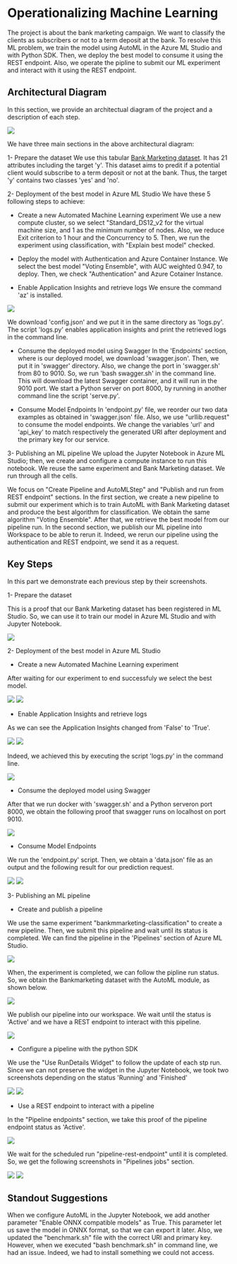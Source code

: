 # Operationalizing Machine Learning

The project is about the bank marketing campaign. We want to classify the clients as subscribers or not to a term deposit at the bank. To resolve this ML problem, we train the model using AutoML in the Azure ML Studio and with Python SDK. Then, we deploy the best model to consume it using the REST endpoint. Also, we operate the pipline to submit our ML experiment and interact with it using the REST endpoint.

## Architectural Diagram
In this section, we provide an architectual diagram of the project and a  description of each step. 

<img src="./starter_files/screenshots/project_architecture.PNG">

We have three main sections in the above architectural diagram:

1- Prepare the dataset
We use this tabular [Bank Marketing dataset](https://automlsamplenotebookdata.blob.core.windows.net/automl-sample-notebook-data/bankmarketing_train.csv). It has 21 attributes including the target 'y'. This dataset aims to predit if a potential client would subscribe to a term deposit or not at the bank. Thus, the target 'y' contains two classes 'yes' and 'no'.

2- Deployment of the best model in Azure ML Studio
We have these 5 following steps to achieve:
  - Create a new Automated Machine Learning experiment
 We use a new compute cluster, so we select "Standard_DS12_v2 for the virtual machine size, and 1 as the minimum number of nodes. Also, we reduce Exit criterion to 1 hour and the Concurrency to 5. Then, we run the experiment using classification, with "Explain best model" checked.
 
  - Deploy the model with Authentication and Azure Container Instance. 
We select the best model "Voting Ensemble", with AUC weighted 0.947, to deploy. Then, we check "Authentication" and Azure Cotainer Instance.

  - Enable Application Insights and retrieve logs
We ensure the command 'az' is installed.

<img src="./starter_files/screenshots/az_installed.PNG">

We download 'config.json' and we put it in the same directory as 'logs.py'. The script 'logs.py' enables application insights and print the retrieved logs in the command line.

  - Consume the deployed model using Swagger
In the 'Endpoints' section, where is our deployed model, we download 'swagger.json'. Then, we put it in 'swagger' directory. Also, we change the port in 'swagger.sh' from 80 to 9010. So, we run 'bash swagger.sh' in the command line. This will download the latest Swagger container, and it will run in the 9010 port. We start a Python server on port 8000, by running in another command line the script 'serve.py'. 

  - Consume Model Endpoints
In 'endpoint.py' file, we reorder our two data examples as obtained in 'swagger.json' file. Also, we use "urllib.request" to consume the model endpoints. We change the variables 'url' and 'api_key' to match respectively the generated URI after deployment and the primary key for our service.

3- Publishing an ML pipeline
We upload the Jupyter Notebook in Azure ML Studio; then, we create and configure a compute instance to run this notebook. We reuse the same experiment and Bank Marketing dataset. We run through all the cells. 

We focus on "Create Pipeline and AutoMLStep" and "Publish and run from REST endpoint" sections. In the first section, we create a new pipeline to submit our experiment which is to train AutoML with Bank Marketing dataset and produce the best algorithm for classification. We obtain the same algorithm "Voting Ensemble". After that, we retrieve the best model from our pipeline run. In the second section, we publish our ML pipeline into Workspace to be able to rerun it. Indeed, we rerun our pipeline using the authentication and REST endpoint, we send it as a request.
 
## Key Steps

In this part we demonstrate each previous step by their screenshots.

1- Prepare the dataset

This is a proof that our Bank Marketing dataset has been registered in ML Studio. So, we can use it to train our model in Azure ML Studio and with Jupyter Notebook.

<img src="./starter_files/screenshots/datastore_bankmarketing.PNG">

2- Deployment of the best model in Azure ML Studio
  - Create a new Automated Machine Learning experiment
  
 After waiting for our experiment to end successfuly we select the best model. 
 
<img src="./starter_files/screenshots/experiment_completed.PNG">
<img src="./starter_files/screenshots/best_model.PNG">

  - Enable Application Insights and retrieve logs

As we can see the Application Insights changed from 'False' to 'True'. 

<img src="./starter_files/screenshots/app_insights_false.PNG">
<img src="./starter_files/screenshots/app_insights_true.PNG">

Indeed, we achieved this by executing the script 'logs.py' in the command line.

<img src="./starter_files/screenshots/logs.py_bash.PNG">

  - Consume the deployed model using Swagger

After that we run docker with 'swagger.sh' and a Python serveron port 8000, we obtain the following proof that swagger runs on localhost on port 9010.

<img src="./starter_files/screenshots/swagger_localhost.PNG">

  - Consume Model Endpoints

We run the 'endpoint.py' script. Then, we obtain a 'data.json' file as an output and the following result for our prediction request.

<img src="./starter_files/screenshots/data_json.PNG">
<img src="./starter_files/screenshots/results_endpoint_cmd.PNG">

3- Publishing an ML pipeline

  - Create and publish a pipeline

We use the same experiment "bankmmarketing-classification" to create a new pipeline. Then, we submit this pipeline and wait until its status is completed. We can find the pipeline in the 'Pipelines' section of Azure ML Studio.

<img src="./starter_files/screenshots/pipeline_created.PNG">

When, the experiment is completed, we can follow the pipline run status. So, we obtain the Bankmarketing dataset with the AutoML module, as shown below. 

<img src="./starter_files/screenshots/run_architecture.PNG">

We publish our pipeline into our workspace. We wait until the status is 'Active' and we have a REST endpoint to interact with this pipeline.

<img src="./starter_files/screenshots/published.PNG">

  - Configure a pipeline with the python SDK

We use the "Use RunDetails Widget" to follow the update of each stp run. Since we can not preserve the widget in the Jupyter Notebook, we took two screenshots depending on the status 'Running' and 'Finished'

<img src="./starter_files/screenshots/widget_run_running.PNG">
<img src="./starter_files/screenshots/widget_run_completed.PNG">
 
  - Use a REST endpoint to interact with a pipeline

In the "Pipeline endpoints" section, we take this proof of the pipeline endpoint status as 'Active'.

<img src="./starter_files/screenshots/endpoint_active_scheduled_run.PNG">

We wait for the scheduled run "pipeline-rest-endpoint" until it is completed. So, we get the following screenshots in "Pipelines jobs" section.

<img src="./starter_files/screenshots/all_pipelines_completed.PNG">
<img src="./starter_files/screenshots/pipeline_rest_endpoint.PNG">


## Standout Suggestions

When we configure AutoML in the Jupyter Notebook, we add another parameter "Enable ONNX compatible models" as True. This parameter let us save the model in ONNX format, so that we can export it later. Also, we updated the "benchmark.sh" file with the correct URI and primary key. However, when we executed "bash benchmark.sh" in command line, we had an issue. Indeed, we had to install something we could not access.
